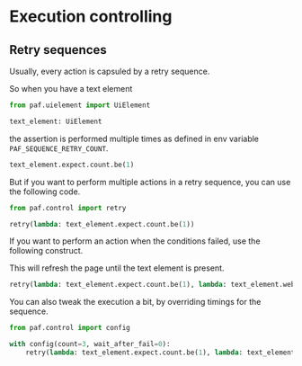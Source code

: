 # Execution controlling

## Retry sequences

Usually, every action is capsuled by a retry sequence.

So when you have a text element

```python
from paf.uielement import UiElement

text_element: UiElement
```
the assertion is performed multiple times as defined in env variable `PAF_SEQUENCE_RETRY_COUNT`.

```python
text_element.expect.count.be(1)
```

But if you want to perform multiple actions in a retry sequence, you can use the following code.

```python
from paf.control import retry

retry(lambda: text_element.expect.count.be(1))
```

If you want to perform an action when the conditions failed, use the following construct.

This will refresh the page until the text element is present.

```python
retry(lambda: text_element.expect.count.be(1), lambda: text_element.webdriver.refresh())
```

You can also tweak the execution a bit, by overriding timings for the sequence.

```python
from paf.control import config

with config(count=3, wait_after_fail=0):
    retry(lambda: text_element.expect.count.be(1), lambda: text_element.webdriver.refresh())
```
